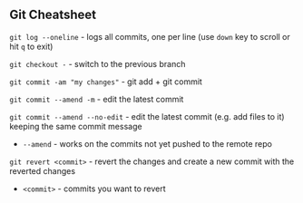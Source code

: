 
## Git Cheatsheet

`git log --oneline` - logs all commits, one per line (use `down` key to scroll or hit `q` to exit)

`git checkout -` - switch to the previous branch

`git commit -am "my changes"` - git add + git commit

`git commit --amend -m` - edit the latest commit

`git commit --amend --no-edit` - edit the latest commit (e.g. add files to it) keeping the same commit message

- `--amend` - works on the commits not yet pushed to the remote repo

`git revert <commit>` - revert the changes and create a new commit with the reverted changes

- `<commit>` - commits you want to revert
